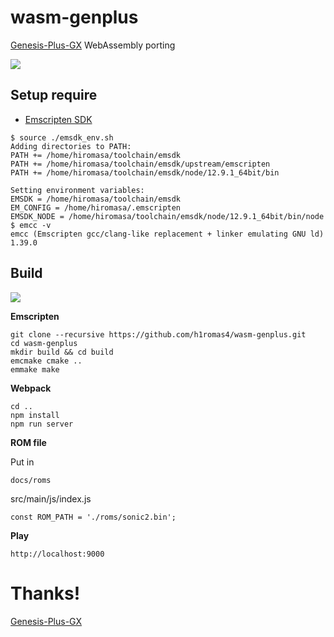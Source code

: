 # wasm-genplus

[Genesis-Plus-GX](https://github.com/ekeeke/Genesis-Plus-GX) WebAssembly porting

![](https://github.com/h1romas4/wasm-genplus/blob/master/assets/ipad-wasm.jpg)

## Setup require

* [Emscripten SDK](https://emscripten.org/docs/getting_started/downloads.html)

```
$ source ./emsdk_env.sh
Adding directories to PATH:
PATH += /home/hiromasa/toolchain/emsdk
PATH += /home/hiromasa/toolchain/emsdk/upstream/emscripten
PATH += /home/hiromasa/toolchain/emsdk/node/12.9.1_64bit/bin

Setting environment variables:
EMSDK = /home/hiromasa/toolchain/emsdk
EM_CONFIG = /home/hiromasa/.emscripten
EMSDK_NODE = /home/hiromasa/toolchain/emsdk/node/12.9.1_64bit/bin/node
$ emcc -v
emcc (Emscripten gcc/clang-like replacement + linker emulating GNU ld) 1.39.0
```

## Build

![](https://github.com/h1romas4/wasm-genplus/workflows/Emscripten%20CI/badge.svg)

**Emscripten**

```
git clone --recursive https://github.com/h1romas4/wasm-genplus.git
cd wasm-genplus
mkdir build && cd build
emcmake cmake ..
emmake make
```

**Webpack**

```
cd ..
npm install
npm run server
```

**ROM file**

Put in
```
docs/roms
```

src/main/js/index.js
```
const ROM_PATH = './roms/sonic2.bin';
```

**Play**

```
http://localhost:9000
```

# Thanks!

[Genesis-Plus-GX](https://github.com/ekeeke/Genesis-Plus-GX)
